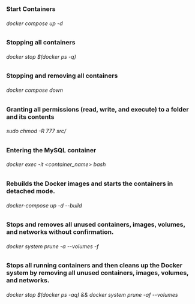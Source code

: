 ### Start Containers
###### docker compose up -d

### Stopping all containers  
###### docker stop $(docker ps -q)

### Stopping and removing  all containers  
###### docker compose down




### Granting all permissions (read, write, and execute) to a folder and its contents  
###### sudo chmod -R 777 src/




### Entering the MySQL container  
###### docker exec -it <container_name> bash




### Rebuilds the Docker images and starts the containers in detached mode.  
###### docker-compose up -d --build





### Stops and removes all unused containers, images, volumes, and networks without confirmation.  
###### docker system prune -a --volumes -f




### Stops all running containers and then cleans up the Docker system by removing all unused containers, images, volumes, and networks.  
###### docker stop $(docker ps -aq) && docker system prune -af --volumes

